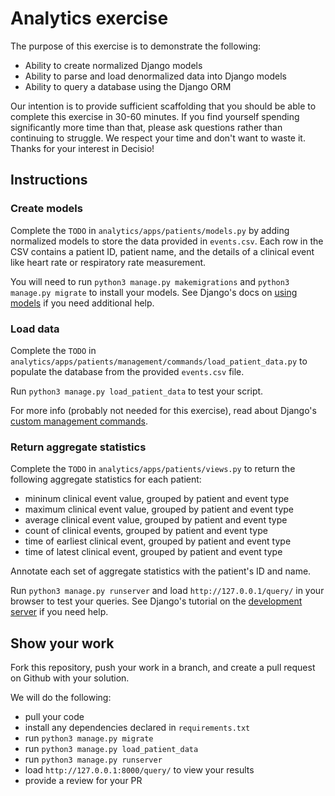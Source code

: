 # Analytics exercise

The purpose of this exercise is to demonstrate the following:

- Ability to create normalized Django models
- Ability to parse and load denormalized data into Django models
- Ability to query a database using the Django ORM

Our intention is to provide sufficient scaffolding that you should be able to complete this exercise in 30-60 minutes. If you find yourself spending significantly more time than that, please ask questions rather than continuing to struggle. We respect your time and don't want to waste it. Thanks for your interest in Decisio!

## Instructions

### Create models

Complete the `TODO` in `analytics/apps/patients/models.py` by adding normalized models to store the data provided in `events.csv`. Each row in the CSV contains a patient ID, patient name, and the details of a clinical event like heart rate or respiratory rate measurement.

You will need to run `python3 manage.py makemigrations` and `python3 manage.py migrate` to install your models. See Django's docs on [using models](https://docs.djangoproject.com/en/3.2/topics/db/models/#using-models) if you need additional help.

### Load data

Complete the `TODO` in `analytics/apps/patients/management/commands/load_patient_data.py` to populate the database from the provided `events.csv` file.

Run `python3 manage.py load_patient_data` to test your script.

For more info (probably not needed for this exercise), read about Django's [custom management commands](https://docs.djangoproject.com/en/3.2/howto/custom-management-commands/).

### Return aggregate statistics

Complete the `TODO` in `analytics/apps/patients/views.py` to return the following aggregate statistics for each patient:

- mininum clinical event value, grouped by patient and event type
- maximum clinical event value, grouped by patient and event type
- average clinical event value, grouped by patient and event type
- count of clinical events, grouped by patient and event type
- time of earliest clinical event, grouped by patient and event type
- time of latest clinical event, grouped by patient and event type

Annotate each set of aggregate statistics with the patient's ID and name.

Run `python3 manage.py runserver` and load `http://127.0.0.1/query/` in your browser to test your queries. See Django's tutorial on the [development server](https://docs.djangoproject.com/en/3.2/intro/tutorial01/#the-development-server) if you need help.

## Show your work

Fork this repository, push your work in a branch, and create a pull request on Github with your solution.

We will do the following:
- pull your code
- install any dependencies declared in `requirements.txt`
- run `python3 manage.py migrate`
- run `python3 manage.py load_patient_data`
- run `python3 manage.py runserver`
- load `http://127.0.0.1:8000/query/` to view your results
- provide a review for your PR
